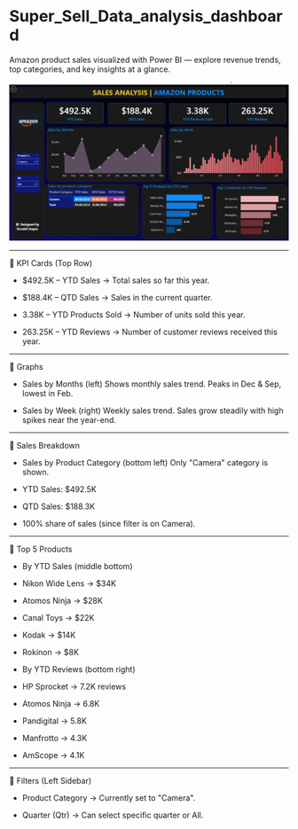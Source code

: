 # Super_Sell_Data_analysis_dashboard
Amazon product sales visualized with Power BI — explore revenue trends, top categories, and key insights at a glance.

![Dashboard Preview](AMAZON.png)

---

🔹 KPI Cards (Top Row)

* $492.5K – YTD Sales
→ Total sales so far this year.

* $188.4K – QTD Sales
→ Sales in the current quarter.

* 3.38K – YTD Products Sold
→ Number of units sold this year.

* 263.25K – YTD Reviews
→ Number of customer reviews received this year.

---
🔹 Graphs

* Sales by Months (left)
Shows monthly sales trend. Peaks in Dec & Sep, lowest in Feb.

* Sales by Week (right)
Weekly sales trend. Sales grow steadily with high spikes near the year-end.

---
🔹 Sales Breakdown

* Sales by Product Category (bottom left)
Only "Camera" category is shown.

* YTD Sales: $492.5K

* QTD Sales: $188.3K

* 100% share of sales (since filter is on Camera).
---

🔹 Top 5 Products

* By YTD Sales (middle bottom)

* Nikon Wide Lens → $34K

* Atomos Ninja → $28K

* Canal Toys → $22K

* Kodak → $14K

* Rokinon → $8K

* By YTD Reviews (bottom right)

* HP Sprocket → 7.2K reviews

* Atomos Ninja → 6.8K

* Pandigital → 5.8K

* Manfrotto → 4.3K

* AmScope → 4.1K

---

🔹 Filters (Left Sidebar)

* Product Category → Currently set to "Camera".

* Quarter (Qtr) → Can select specific quarter or All.
